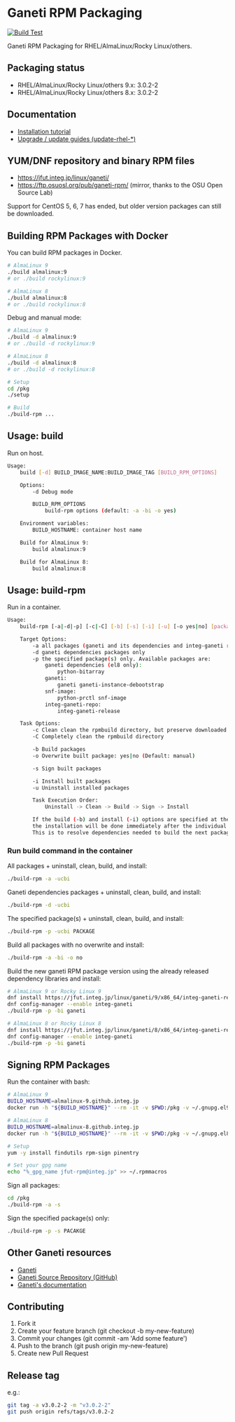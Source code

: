 # Ganeti RPM Packaging

[![Build Test](https://github.com/jfut/ganeti-rpm/workflows/Build%20Test/badge.svg?branch=master)](https://github.com/jfut/ganeti-rpm/actions?query=workflow%3A%22Build+Test%22)

Ganeti RPM Packaging for RHEL/AlmaLinux/Rocky Linux/others.

## Packaging status

- RHEL/AlmaLinux/Rocky Linux/others 9.x: 3.0.2-2
- RHEL/AlmaLinux/Rocky Linux/others 8.x: 3.0.2-2

## Documentation

- [Installation tutorial](https://github.com/jfut/ganeti-rpm/blob/master/doc/install-rhel.md)
- [Upgrade / update guides (update-rhel-*)](https://github.com/jfut/ganeti-rpm/tree/master/doc)

## YUM/DNF repository and binary RPM files

- https://jfut.integ.jp/linux/ganeti/
- https://ftp.osuosl.org/pub/ganeti-rpm/ (mirror, thanks to the OSU Open Source Lab)

Support for CentOS 5, 6, 7 has ended, but older version packages can still be downloaded.

## Building RPM Packages with Docker

You can build RPM packages in Docker.

```bash
# AlmaLinux 9
./build almalinux:9
# or ./build rockylinux:9

# AlmaLinux 8
./build almalinux:8
# or ./build rockylinux:8
```

Debug and manual mode:

```bash
# AlmaLinux 9
./build -d almalinux:9
# or ./build -d rockylinux:9

# AlmaLinux 8
./build -d almalinux:8
# or ./build -d rockylinux:8

# Setup
cd /pkg
./setup

# Build
./build-rpm ...
```

## Usage: build

Run on host.

```bash
Usage:
    build [-d] BUILD_IMAGE_NAME:BUILD_IMAGE_TAG [BUILD_RPM_OPTIONS]

    Options:
        -d Debug mode

        BUILD_RPM_OPTIONS
            build-rpm options (default: -a -bi -o yes)

    Environment variables:
        BUILD_HOSTNAME: container host name

    Build for AlmaLinux 9:
        build almalinux:9

    Build for AlmaLinux 8:
        build almalinux:8
```

## Usage: build-rpm

Run in a container.

```bash
Usage:
    build-rpm [-a|-d|-p] [-c|-C] [-b] [-s] [-i] [-u] [-o yes|no] [package...]

    Target Options:
        -a all packages (ganeti and its dependencies and integ-ganeti repo, snf-image)
        -d ganeti dependencies packages only
        -p the specified package(s) only. Available packages are:
            ganeti dependencies (el8 only):
                python-bitarray
            ganeti:
                ganeti ganeti-instance-debootstrap
            snf-image:
                python-prctl snf-image
            integ-ganeti-repo:
                integ-ganeti-release

    Task Options:
        -c Clean clean the rpmbuild directory, but preserve downloaded archives
        -C Completely clean the rpmbuild directory

        -b Build packages
        -o Overwrite built package: yes|no (Default: manual)

        -s Sign built packages

        -i Install built packages
        -u Uninstall installed packages

        Task Execution Order:
            Uninstall -> Clean -> Build -> Sign -> Install

        If the build (-b) and install (-i) options are specified at the same time,
        the installation will be done immediately after the individual packages are built.
        This is to resolve dependencies needed to build the next package.
```

### Run build command in the container

All packages + uninstall, clean, build, and install:

```bash
./build-rpm -a -ucbi
```

Ganeti dependencies packages + uninstall, clean, build, and install:

```bash
./build-rpm -d -ucbi
```

The specified package(s) + uninstall, clean, build, and install:

```bash
./build-rpm -p -ucbi PACKAGE
```

Build all packages with no overwrite and install:

```bash
./build-rpm -a -bi -o no
```

Build the new ganeti RPM package version using the already released dependency libraries and install:

```bash
# AlmaLinux 9 or Rocky Linux 9
dnf install https://jfut.integ.jp/linux/ganeti/9/x86_64/integ-ganeti-release-9-1.el9.noarch.rpm
dnf config-manager --enable integ-ganeti
./build-rpm -p -bi ganeti

# AlmaLinux 8 or Rocky Linux 8
dnf install https://jfut.integ.jp/linux/ganeti/8/x86_64/integ-ganeti-release-8-1.el8.noarch.rpm
dnf config-manager --enable integ-ganeti
./build-rpm -p -bi ganeti
```

## Signing RPM Packages

Run the container with bash:

```bash
# AlmaLinux 9
BUILD_HOSTNAME=almalinux-9.github.integ.jp
docker run -h "${BUILD_HOSTNAME}" --rm -it -v $PWD:/pkg -v ~/.gnupg.el9:/root/.gnupg almalinux:9 bash

# AlmaLinux 8
BUILD_HOSTNAME=almalinux-8.github.integ.jp
docker run -h "${BUILD_HOSTNAME}" --rm -it -v $PWD:/pkg -v ~/.gnupg.el8:/root/.gnupg almalinux:8 bash

# Setup
yum -y install findutils rpm-sign pinentry

# Set your gpg name
echo "%_gpg_name jfut-rpm@integ.jp" >> ~/.rpmmacros
```

Sign all packages:

```bash
cd /pkg
./build-rpm -a -s
```

Sign the specified package(s) only:

```bash
./build-rpm -p -s PACAKGE
```

## Other Ganeti resources

- [Ganeti](http://www.ganeti.org/)
- [Ganeti Source Repository (GitHub)](https://github.com/ganeti/ganeti)
- [Ganeti's documentation](http://docs.ganeti.org/ganeti/current/html/)

## Contributing

1. Fork it
2. Create your feature branch (git checkout -b my-new-feature)
3. Commit your changes (git commit -am 'Add some feature')
4. Push to the branch (git push origin my-new-feature)
5. Create new Pull Request

## Release tag

e.g.:

```bash
git tag -a v3.0.2-2 -m "v3.0.2-2"
git push origin refs/tags/v3.0.2-2
```
